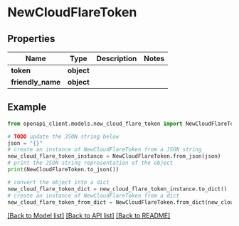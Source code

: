 # NewCloudFlareToken


## Properties

Name | Type | Description | Notes
------------ | ------------- | ------------- | -------------
**token** | **object** |  | 
**friendly_name** | **object** |  | 

## Example

```python
from openapi_client.models.new_cloud_flare_token import NewCloudFlareToken

# TODO update the JSON string below
json = "{}"
# create an instance of NewCloudFlareToken from a JSON string
new_cloud_flare_token_instance = NewCloudFlareToken.from_json(json)
# print the JSON string representation of the object
print(NewCloudFlareToken.to_json())

# convert the object into a dict
new_cloud_flare_token_dict = new_cloud_flare_token_instance.to_dict()
# create an instance of NewCloudFlareToken from a dict
new_cloud_flare_token_from_dict = NewCloudFlareToken.from_dict(new_cloud_flare_token_dict)
```
[[Back to Model list]](../README.md#documentation-for-models) [[Back to API list]](../README.md#documentation-for-api-endpoints) [[Back to README]](../README.md)


